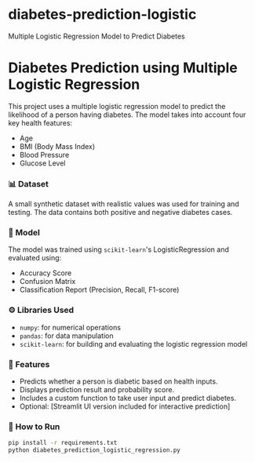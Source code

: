 # diabetes-prediction-logistic
Multiple Logistic Regression Model to Predict Diabetes
# Diabetes Prediction using Multiple Logistic Regression

This project uses a multiple logistic regression model to predict the likelihood of a person having diabetes. The model takes into account four key health features:

- Age
- BMI (Body Mass Index)
- Blood Pressure
- Glucose Level

### 📊 Dataset
A small synthetic dataset with realistic values was used for training and testing. The data contains both positive and negative diabetes cases.

### 🧠 Model
The model was trained using `scikit-learn`'s LogisticRegression and evaluated using:
- Accuracy Score
- Confusion Matrix
- Classification Report (Precision, Recall, F1-score)

### ⚙️ Libraries Used
- `numpy`: for numerical operations
- `pandas`: for data manipulation
- `scikit-learn`: for building and evaluating the logistic regression model

### 🧪 Features
- Predicts whether a person is diabetic based on health inputs.
- Displays prediction result and probability score.
- Includes a custom function to take user input and predict diabetes.
- Optional: [Streamlit UI version included for interactive prediction]

### 🚀 How to Run
```bash
pip install -r requirements.txt
python diabetes_prediction_logistic_regression.py

